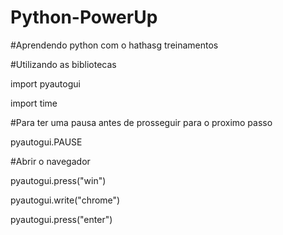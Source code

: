 # Python-PowerUp
#Aprendendo python com o hathasg treinamentos

#Utilizando as bibliotecas

import pyautogui

import time

#Para ter uma pausa antes de prosseguir para o proximo passo

pyautogui.PAUSE 

#Abrir o navegador

pyautogui.press("win")

pyautogui.write("chrome")

pyautogui.press("enter")


